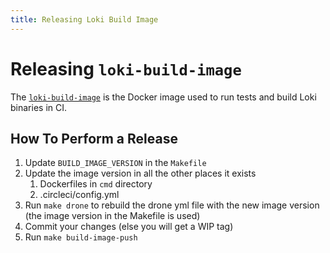 ```yaml
---
title: Releasing Loki Build Image
---
```

# Releasing `loki-build-image`

The [`loki-build-image`](https://github.com/famarks/loki/tree/master/loki-build-image) is the Docker image used to run tests and build Loki binaries in CI.

## How To Perform a Release

1. Update `BUILD_IMAGE_VERSION` in the `Makefile`
1. Update the image version in all the other places it exists
    1. Dockerfiles in `cmd` directory
    1. .circleci/config.yml
1. Run `make drone` to rebuild the drone yml file with the new image version (the image version in the Makefile is used)
1. Commit your changes (else you will get a WIP tag)
1. Run `make build-image-push`
